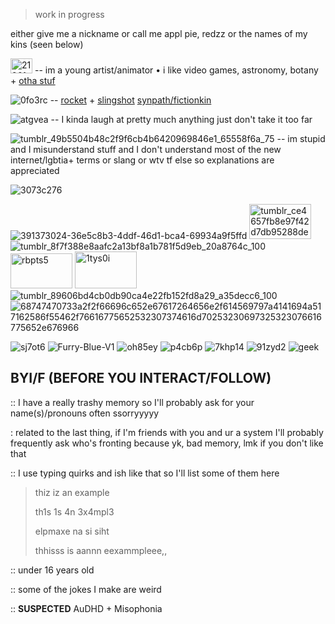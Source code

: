 > work in progress



either give me a nickname or call me appl pie, redzz or the names of my kins (seen below)

<img width="35" height="24" alt="21961dc9" src="https://github.com/user-attachments/assets/a0ca6751-ddc7-4a33-966a-1071ccb3f07a" />  --  im a young artist/animator • i like video games, astronomy, botany + [otha stuf](https://github.com/machine-detonation/EDD3A0)

![0fo3rc](https://github.com/user-attachments/assets/30bd9d0a-17e4-4bcf-9996-85e71b64b729)
  --  [rocket](https://phighting.wiki/Rocket) + [slingshot](https://phighting.wiki/Slingshot) [synpath/fictionkin](https://fkin.carrd.co)

![atgvea](https://github.com/user-attachments/assets/493fd7be-0d71-4295-bc37-3234379f93c9)  --  I kinda laugh at pretty much anything just don't take it too far

![tumblr_49b5504b48c2f9f6cb4b6420969846e1_65558f6a_75](https://github.com/user-attachments/assets/82062bbf-a9d1-4673-a4a4-1d4a3679d0ef)
  --  im stupid and I misunderstand stuff and I don't understand most of the new internet/lgbtia+ terms or slang or wtv tf else so explanations are appreciated

  ![3073c276](https://github.com/user-attachments/assets/c70f2e09-0fc3-45a6-9260-208f4e6f4baf)







![391373024-36e5c8b3-4ddf-46d1-bca4-69934a9f5ffd](https://github.com/user-attachments/assets/262dcec5-38c3-4698-8a8b-d7adca29de0d)  <img width="99" height="56" alt="tumblr_ce4657fb8e97f42d7db95288de6f03e6_dfee0948_100" src="https://github.com/user-attachments/assets/0adebd1c-bb87-4840-9ad2-a2599f6d6769" /> ![tumblr_8f7f388e8aafc2a13bf8a1b781f5d9eb_20a8764c_100](https://github.com/user-attachments/assets/225aacec-6166-4b2b-9601-8b6cc1ccf0cb) <img width="99" height="56" alt="rbpts5" src="https://github.com/user-attachments/assets/0ec0819c-3ad9-4d06-97d1-61579e4921e0" /> <img width="99" height="59" alt="1tys0i" src="https://github.com/user-attachments/assets/5917089f-e1a1-45f6-b240-4e58d32babd8" /> ![tumblr_89606bd4cb0db90ca4e22fb152fd8a29_a35decc6_100](https://github.com/user-attachments/assets/2cdfaf01-a919-407f-8602-5c67262787d4) ![68747470733a2f2f66696c652e67617264656e2f614569797a4141694a517162586f55462f76616775652532307374616d70253230697325323076616775652e676966](https://github.com/user-attachments/assets/aee492dd-6074-4dd4-946d-c4c9fa16d98d)





![sj7ot6](https://github.com/user-attachments/assets/00bb0371-113a-4aa7-ad9c-3ea297c2f15e) ![Furry-Blue-V1](https://github.com/user-attachments/assets/c5a37176-8a71-4517-9be2-64b362f76a17) ![oh85ey](https://github.com/user-attachments/assets/f32fe102-acac-4aaa-aef1-ab91f3c3e04c) ![p4cb6p](https://github.com/user-attachments/assets/83631c82-696e-4469-946c-8356434ef524) ![7khp14](https://github.com/user-attachments/assets/3d56430c-03fc-4fed-b99c-aeed2c0a3d41) ![91zyd2](https://github.com/user-attachments/assets/906ae946-97ee-444d-9a42-51ed0a13bd6e) ![geek](https://github.com/user-attachments/assets/008271d1-c9f2-4d9b-ab74-43576c7bfc1a)



## BYI/F (BEFORE YOU INTERACT/FOLLOW)

:: I have a really trashy memory so I'll probably ask for your name(s)/pronouns often ssorryyyyy

: related to the last thing, if I'm friends with you and ur a system I'll probably frequently ask who's fronting because yk, bad memory, lmk if you don't like that

:: I use typing quirks and ish like that so I'll list some of them here

> thiz iz an example
>
> th1s 1s 4n 3x4mpl3
>
> elpmaxe na si siht
>
> thhisss is aannn eexammpleee,,

:: under 16 years old

:: some of the jokes I make are weird

:: **SUSPECTED** AuDHD + Misophonia
